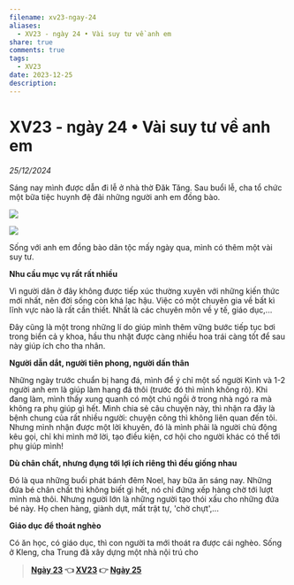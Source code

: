```yaml
---
filename: xv23-ngay-24
aliases:
  - XV23 - ngày 24 • Vài suy tư về anh em
share: true
comments: true
tags:
  - XV23
date: 2023-12-25
description: 
---
```

# XV23 - ngày 24 • Vài suy tư về anh em  
  
*25/12/2024*  
  
Sáng nay mình được dẫn đi lễ ở nhà thờ Đăk Tăng. Sau buổi lễ, cha tổ chức một bữa tiệc huynh đệ đãi những người anh em đồng bào.  
  
![](https://i.imgur.com/AzY2a2X.jpeg)  
  
![](https://i.imgur.com/sxnz0pN.png)  
  
  
Sống với anh em đồng bào dân tộc mấy ngày qua, mình có thêm một vài suy tư.  
  
**Nhu cầu mục vụ rất rất nhiều**  
  
Vì người dân ở đây không được tiếp xúc thường xuyên với những kiến thức mới nhất, nên đời sống còn khá lạc hậu. Việc có một chuyên gia về bất kì lĩnh vực nào là rất cần thiết. Nhất là các chuyên môn về y tế, giáo dục,...  
  
Đây cũng là một trong những lí do giúp mình thêm vững bước tiếp tục bơi trong biển cả y khoa, hầu thu nhặt được càng nhiều hoa trái càng tốt để sau này giúp ích cho tha nhân.  
  
**Người dẫn dắt, người tiên phong, người dấn thân**  
  
Những ngày trước chuẩn bị hang đá, mình để ý chỉ một số người Kinh và 1-2 người anh em là giúp làm hang đá thôi (trước đó thì mình không rõ). Khi đang làm, mình thấy xung quanh có một chú ngồi ở trong nhà ngó ra mà không ra phụ giúp gì hết. Mình chia sẻ câu chuyện này, thì nhận ra đây là bệnh chung của rất nhiều người: chuyện công thì không liên quan đến tôi. Nhưng mình nhận được một lời khuyên, đó là mình phải là người chủ động kêu gọi, chỉ khi mình mở lời, tạo điều kiện, cơ hội cho người khác có thể tới phụ giúp mình!  
  
**Dù chân chất, nhưng đụng tới lợi ích riêng thì đều giống nhau**  
  
Đó là qua những buổi phát bánh đêm Noel, hay bữa ăn sáng nay. Những đứa bé chân chất thì không biết gì hết, nó chỉ đứng xếp hàng chờ tới lượt mình mà thôi. Nhưng người lớn là những người tạo thói xấu cho những đứa bé này. Họ chen hàng, giành dựt, mất trật tự, 'chờ chựt',...  
  
**Giáo dục để thoát nghèo**  
  
Có ăn học, có giáo dục, thì con người ta mới thoát ra được cái nghèo. Sống ở Kleng, cha Trung đã xây dựng một nhà nội trú cho   
  
  
> **[Ngày 23](./xv23-ngay-23.md) 👈 [XV23](./xuyen-viet-2023.md) 👉 [Ngày 25](./xv23-ngay-25.md)**